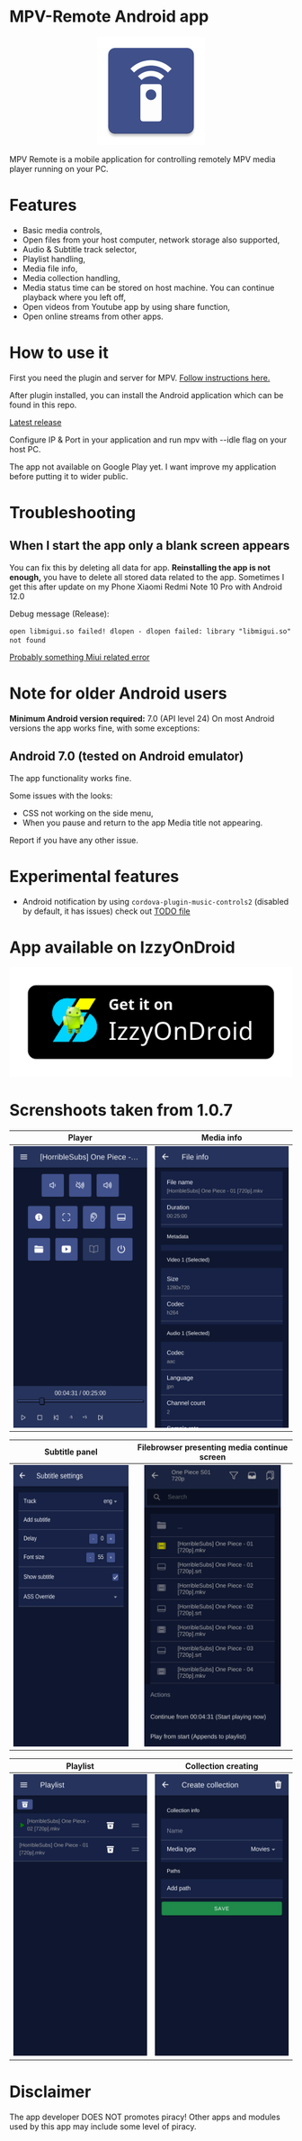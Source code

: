 # MPV-Remote Android app

<p align="center">
<img src="images/icon.png" >
</p>

MPV Remote is a mobile application for controlling remotely MPV media player running on your PC.

# Features

- Basic media controls,
- Open files from your host computer, network storage also supported,
- Audio & Subtitle track selector,
- Playlist handling,
- Media file info,
- Media collection handling,
- Media status time can be stored on host machine. You can continue playback where you left off,
- Open videos from Youtube app by using share function,
- Open online streams from other apps.

# How to use it

First you need the plugin and server for MPV. [Follow instructions here.](https://github.com/husudosu/mpv-remote-node)

After plugin installed, you can install the Android application which can be found in this repo.

[Latest release](https://github.com/husudosu/mpv-remote-app/releases/latest)

Configure IP & Port in your application and run mpv with --idle flag on your host PC.

The app not available on Google Play yet. I want improve my application before putting it to wider public.

# Troubleshooting

## When I start the app only a blank screen appears

You can fix this by deleting all data for app. **Reinstalling the app is not enough,** you have to delete all stored data related to the app.
Sometimes I get this after update on my Phone Xiaomi Redmi Note 10 Pro with Android 12.0

Debug message (Release):

```
open libmigui.so failed! dlopen - dlopen failed: library "libmigui.so" not found
```

[Probably something Miui related error](https://github.com/evilrat/flutter_zoom_sdk/issues/65)

# Note for older Android users

**Minimum Android version required:** 7.0 (API level 24)
On most Android versions the app works fine, with some exceptions:

## Android 7.0 (tested on Android emulator)

The app functionality works fine.

Some issues with the looks:

- CSS not working on the side menu,
- When you pause and return to the app Media title not appearing.

Report if you have any other issue.

# Experimental features

- Android notification by using `cordova-plugin-music-controls2` (disabled by default, it has issues) check out [TODO file](https://github.com/husudosu/mpv-remote-app/blob/master/TODO.md)

# App available on IzzyOnDroid

<p align="center">
    <a href="https://apt.izzysoft.de/fdroid/index/apk/com.husudosu.mpvremote">
    <img src="images/IzzyOnDroid.png" >
    </a>
</p>

# Screnshoots taken from 1.0.7

|                          Player                          |                           Media info                           |
| :------------------------------------------------------: | :------------------------------------------------------------: |
| <img src="images/player.png" alt="player" height="500"/> | <img src="images/mediainfo.png" alt="mediainfo" height="500"/> |

|                        Subtitle panel                        |            Filebrowser presenting media continue screen            |
| :----------------------------------------------------------: | :----------------------------------------------------------------: |
| <img src="images/subtitle.png" alt="subtitle" height="500"/> | <img src="images/filebrowser.png" alt="filebrowser" height="500"/> |

|                           Playlist                           |                         Collection creating                          |
| :----------------------------------------------------------: | :------------------------------------------------------------------: |
| <img src="images/playlist.png" alt="subtitle" height="500"/> | <img src="images/createcollection.png" alt="subtitle" height="500"/> |

# Disclaimer

The app developer DOES NOT promotes piracy! Other apps and modules used by this app may include some level of piracy.
